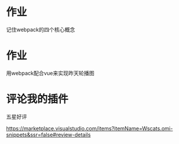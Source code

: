 # 作业

记住webpack的四个核心概念

# 作业

用webpack配合vue来实现昨天轮播图

# 评论我的插件

五星好评

https://marketplace.visualstudio.com/items?itemName=Wscats.omi-snippets&ssr=false#review-details